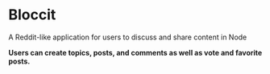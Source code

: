 # Bloccit 
A Reddit-like application for users to discuss and share content in Node  

 **Users can create topics, posts, and comments as well as vote and favorite posts.**
